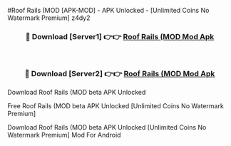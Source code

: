 #Roof Rails (MOD [APK-MOD] - APK Unlocked - [Unlimited Coins No Watermark Premium] z4dy2



<div align="center">

<h3>🔴 Download [Server1] 👉👉 <a href="https://momento.my/?title=Roof_Rails_(MOD">Roof Rails (MOD Mod Apk</a></h3><br>

<h3>🔴 Download [Server2] 👉👉 <a href="https://momento.my/?title=Roof_Rails_(MOD">Roof Rails (MOD Mod Apk</a></h3>
</div>



Download Roof Rails (MOD beta APK Unlocked

Free Roof Rails (MOD beta APK Unlocked [Unlimited Coins No Watermark Premium]

Download Roof Rails (MOD beta APK Unlocked [Unlimited Coins No Watermark Premium] Mod For Android
